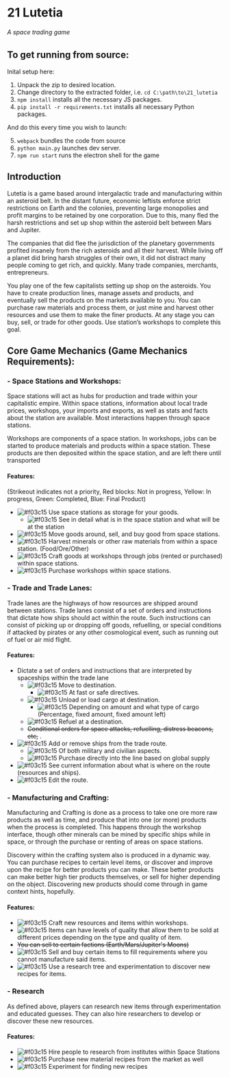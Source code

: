 # 21 Lutetia
###### A space trading game

## To get running from source:

Inital setup here:

1. Unpack the zip to desired location. 
2. Change directory to the extracted folder, i.e. `cd C:\path\to\21_lutetia`
3. `npm install` installs all the necessary JS packages. 
4. `pip install -r requirements.txt` installs all necessary Python packages.

And do this every time you wish to launch:

5. `webpack` bundles the code from source
6. `python main.py` launches dev server.
7. `npm run start` runs the electron shell for the game

## Introduction

  Lutetia is a game based around intergalactic trade and manufacturing within an asteroid belt. In the distant future, economic leftists enforce strict restrictions on Earth and the colonies, preventing large monopolies and profit margins to be retained by one corporation. Due to this, many fled the harsh restrictions and set up shop within the asteroid belt between Mars and Jupiter. 

  The companies that did flee the jurisdiction of the planetary governments profited insanely from the rich asteroids and all their harvest. While living off a planet did bring harsh struggles of their own, it did not distract many people coming to get rich, and quickly. Many trade companies, merchants, entrepreneurs.

  You play one of the few capitalists setting up shop on the asteroids. You have to create production lines, manage assets and products, and eventually sell the products on the markets available to you. You can purchase raw materials and process them, or just mine and harvest other resources and use them to make the finer products. At any stage you can buy, sell, or trade for other goods. Use station’s workshops to complete this goal.

## Core Game Mechanics (Game Mechanics Requirements): 
### - Space Stations and Workshops:
  Space stations will act as hubs for production and trade within your capitalistic empire. Within space stations, information about local trade prices, workshops, your imports and exports, as well as stats and facts about the station are available. Most interactions happen through space stations.

  Workshops are components of a space station. In workshops, jobs can be started to produce materials and products within a space station. These products are then deposited within the space station, and are left there until transported
#### Features: 
(Strikeout indicates not a priority, Red blocks: Not in progress, Yellow: In progress, Green: Completed, Blue: Final Product)
* ![#f03c15](https://placehold.it/15/f03c15/000000?text=+) Use space stations as storage for your goods.
  * ![#f03c15](https://placehold.it/15/f03c15/000000?text=+) See in detail what is in the space station and what will be at the station 
* ![#f03c15](https://placehold.it/15/f03c15/000000?text=+) Move goods around, sell, and buy good from space stations.
* ![#f03c15](https://placehold.it/15/f03c15/000000?text=+) Harvest minerals or other raw materials from within a space station. (Food/Ore/Other)
* ![#f03c15](https://placehold.it/15/f03c15/000000?text=+) Craft goods at workshops through jobs (rented or purchased) within space stations.
* ![#f03c15](https://placehold.it/15/f03c15/000000?text=+) Purchase workshops within space stations.

### - Trade and Trade Lanes:
  Trade lanes are the highways of how resources are shipped around between stations. Trade lanes consist of a set of orders and instructions that dictate how ships should act within the route. Such instructions can consist of picking up or dropping off goods, refuelling, or special conditions if attacked by pirates or any other cosmological event, such as running out of fuel or air mid flight.
  
#### Features:
* Dictate a set of orders and instructions that are interpreted by spaceships within the trade lane
  * ![#f03c15](https://placehold.it/15/f03c15/000000?text=+) Move to destination.
    * ![#f03c15](https://placehold.it/15/f03c15/000000?text=+) At fast or safe directives.
  * ![#f03c15](https://placehold.it/15/f03c15/000000?text=+) Unload or load cargo at destination.
    * ![#f03c15](https://placehold.it/15/f03c15/000000?text=+) Depending on amount and what type of cargo (Percentage, fixed amount, fixed amount left)
  * ![#f03c15](https://placehold.it/15/f03c15/000000?text=+) Refuel at a destination.
  * ~~Conditional orders for space attacks, refuelling, distress beacons, etc,~~ .
* ![#f03c15](https://placehold.it/15/f03c15/000000?text=+) Add or remove ships from the trade route.
  * ![#f03c15](https://placehold.it/15/f03c15/000000?text=+) Of both military and civilian aspects.
  * ![#f03c15](https://placehold.it/15/f03c15/000000?text=+) Purchase directly into the line based on global supply
* ![#f03c15](https://placehold.it/15/f03c15/000000?text=+) See current information about what is where on the route (resources and ships).
* ![#f03c15](https://placehold.it/15/f03c15/000000?text=+) Edit the route.

### - Manufacturing and Crafting: 
  Manufacturing and Crafting is done as a process to take one ore more raw products as well as time, and produce that into one (or more) products when the process is completed. This happens through the workshop interface, though other minerals can be mined by specific ships while in space, or through the purchase or renting of areas on space stations. 
  
  Discovery within the crafting system also is produced in a dynamic way. You can purchase recipes to certain level items, or discover and improve upon the recipe for better products you can make. These better products can make better high tier products themselves, or sell for higher depending on the object. Discovering new products should come through in game context hints, hopefully.
  
#### Features:
* ![#f03c15](https://placehold.it/15/f03c15/000000?text=+) Craft new resources and items within workshops.
* ![#f03c15](https://placehold.it/15/f03c15/000000?text=+) Items can have levels of quality that allow them to be sold at different prices depending on the type and quality of item.
* ~~You can sell to certain factions (Earth/Mars/Jupiter's Moons)~~
* ![#f03c15](https://placehold.it/15/f03c15/000000?text=+) Sell and buy certain items to fill requirements where you cannot manufacture said items.
* ![#f03c15](https://placehold.it/15/f03c15/000000?text=+) Use a research tree and experimentation to discover new recipes for items.

### - Research
  As defined above, players can research new items through experimentation and educated guesses. They can also hire researchers to develop or discover these new resources.
  
#### Features:
* ![#f03c15](https://placehold.it/15/f03c15/000000?text=+) Hire people to research from institutes within Space Stations
* ![#f03c15](https://placehold.it/15/f03c15/000000?text=+) Purchase new material recipes from the market as well
* ![#f03c15](https://placehold.it/15/f03c15/000000?text=+) Experiment for finding new recipes
 
